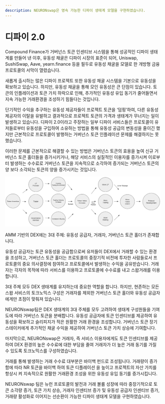 ```yaml
---
description: NEURONswap은 영속 가능한 디파이 생태계 모델을 구현하였습니다.
---
```


# 디파이 2.0

Compound Finance가 거버넌스 토큰 인센티브 시스템을 통해 성공적인 디파이 생태계를 만들어 낸 이후, 유동성 채굴은 디파이 시장의 표준이 되어, Uniswap, SushiSwap, Aave, yearn.finance 등을 필두로 유동성 채굴을 모델로 한 개방형 금융 프로토콜의 서막이 열렸습니다.

새롭게 출시하는 많은 디파이 프로젝트 또한 유동성 채굴 시스템을 기본으로 유동성을 확보하고 있습니다. 하지만, 유동성 채굴을 통해 모인 유동성은 큰 단점이 있습니다. 토큰의 인플레이션과 토큰 가치 하락으로 인해, 추가적인 유동성 유입 동기가 줄어들면서 지속 가능한 거래환경을 조성하기 힘들다는 것입니다.

단기적인 수익을 추구하는 유동성 제공자들이 프로젝트 토큰을 ‘덤핑’하여, 다른 유동성 제공자의 이탈을 유발하고 결과적으로 프로젝트 토큰의 가격과 생태계가 무너지는 일이 발생하고 있습니다. 디파이 2.0이라고 주장하는 일부 디파이 서비스들은 프로토콜이 유저들로부터 유동성을 구입하여 소유하는 방법을 통해 유동성 공급의 변동성을 줄이긴 했지만 근본적으로 프로토콜이 발행하는 거버넌스 토큰 인플레이션 문제를 해결하지는 못했습니다.

이러한 문제를 근본적으로 해결할 수 있는 방법은 거버넌스 토큰의 효용을 높여 신규 거버넌스 토큰 홀더들을 증가시키거나, 해당 서비스의 실질적인 이용자를 증가시켜 이로부터 발생하는 수수료로 거버넌스 토큰을 지속적으로 소각하여 증가되는 거버넌스 토큰의 양 보다 소각되는 토큰의 양을 증가시키는 것입니다.

![](<../.gitbook/assets/image (10).png>)

AMM 기반의 DEX에는 3대 주체: 유동성 공급자, 거래자, 거버넌스 토큰 홀더가 존재합니다.

유동성 공급자는 토큰 유동성을 공급함으로써 유저들이 DEX에서 거래할 수 있는 환경을 조성하고, 거버넌스 토큰 홀더는 프로토콜의 중장기적 비전에 투자한 사람들로서 프로토콜의 중요 의사결정에 참여하고 프로토콜에서 발생하는 수익을 공유받습니다. 거래자는 각자의 목적에 따라 서비스를 이용하고 프로토콜에 수수료를 내고 스왑거래를 이용합니다.

3대 주체 모두 DEX 생태계를 유지하는데 중요한 역할을 합니다. 하지만, 현존하는 모든 스왑 서비스의 토크노믹스 구성은 거래자를 제외한 거버넌스 토큰 홀더와 유동성 공급자에게만 초점이 맞춰져 있습니다.

NEURONswap팀은 DEX 생태계의 3대 주체를 모두 고려하여 생태계 구성원들을 기여도에 따라 거버넌스 토큰을 분배합니다. 유동성 공급자에 토큰 인센티브를 제공하여 유동성을 확보하고 슬리피지가 적은 원활한 거래 환경을 조성합니다. 거버넌스 토큰 장기 스테이커에게 추가적인 채굴 수익을 제공하여 거버넌스 토큰 가치 상승에 기여합니다.

마지막으로, NEURONswap은 거래자, 즉 서비스 이용자에게도 토큰 인센티브를 제공하여 DEX 환경의 높은 수수료에 대한 부담을 줄여 거래자가 더 높은 거래 동기를 가질 수 있도록 토크노믹스를 구성하였습니다.

거래를 통해 발생하는 거래 수수료 대부분은 바이백 펀드로 조성됩니다. 거래량이 증가함에 따라 NR 토큰을 바이백 하여 토큰 디플레이션 을 높이고 프로젝트의 자산 가치를 항상시 켜 지속적으로 원활한 거래환경 조성을 위한 유동성 유입 동기를 증가시킵니다.

NEURONswap 팀은 뉴런 프로토콜의 발전과 거래 볼륨 성장에 따라 중장기적으로 토큰 소각량 증가, 토큰 가치 상승, 거래자 인센티브 증가 및 유동성 공급자 인센티브 증가, 거래량 활성화로 이어지는 선순환이 가능한 디파이 생태계 모델을 구현하였습니다.

